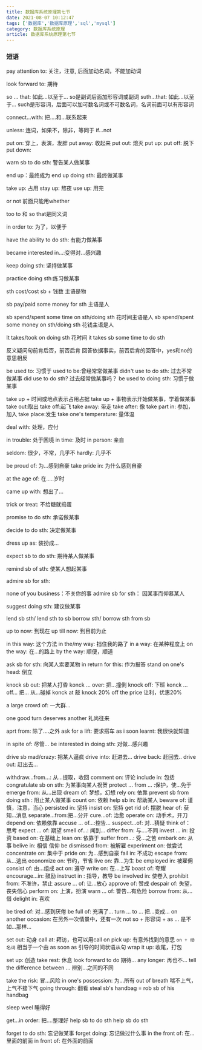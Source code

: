 ```yaml
---
title: 数据库系统原理第七节
date: 2021-08-07 10:12:47
tags: ['数据库','数据库原理','sql','mysql']
category: 数据库系统原理
article: 数据库系统原理第七节
---
```


### 短语

pay attention to: 关注，注意, 后面加动名词，不能加动词

look forward to: 期待

so ... that: 如此...以至于... so是副词后面加形容词或副词
suth...that: 如此...以至于... such是形容词，后面可以加可数名词或不可数名词，名词前面可以有形容词

connect...with: 把....和...联系起来

unless: 连词，如果不，除非，等同于 if...not

put on: 穿上，表演，发胖
put away: 收起来
put out: 熄灭
put up:
put off: 脱下
put down: 

warn sb to do sth: 警告某人做某事

end up：最终成为
end up doing sth: 最终做某事

take up: 占用
stay up: 熬夜
use up: 用完

or not 前面只能用whether

too to 和 so that是同义词

in order to: 为了，以便于

have the ability to do sth: 有能力做某事

became interested in...:变得对...感兴趣

keep doing sth: 坚持做某事

practice doing sth:练习做某事

sth cost/cost sb + 钱数 主语是物

sb pay/paid some money for sth 主语是人

sb spend/spent some time on sth/doing sth 花时间主语是人
sb spend/spent some money on sth/doing sth 花钱主语是人

It takes/took on doing sth 花时间
it takes sb some time to do sth

反义疑问句前肯后否，前否后肯
回答依据事实，前否后肯的回答中，yes和no的意思相反

be used to: 习惯于
used to be:曾经常常做某事
didn't use to do sth: 过去不常做某事
did use to do sth? 过去经常做某事吗？
be used to doing sth: 习惯于做某事

take up + 时间或地点表示占用占据
take up + 事物表示开始做某事，学着做某事
take out:取出
take off:起飞
take away: 带走
take after: 像
take part in: 参加，加入
take place:发生
take one's temperature: 量体温

deal with: 处理，应付

in trouble: 处于困境
in time: 及时
in person: 亲自

seldom: 很少，不常，几乎不
hardly: 几乎不

be proud of: 为...感到自豪
take pride in: 为什么感到自豪

at the age of: 在.....岁时

came up with: 想出了...

trick or treat: 不给糖就捣蛋

promise to do sth: 承诺做某事

decide to do sth: 决定做某事

dress up as: 装扮成...

expect sb to do sth: 期待某人做某事

remind sb of sth: 使某人想起某事

admire sb for sth: 

none of you business：不关你的事
admire sb for sth： 因某事而仰慕某人

suggest doing sth: 建议做某事

lend sb sth/ lend sth to sb
borrow sth/ borrow sth from sb

up to now: 到现在
up till now: 到目前为止

in this way: 这个方法
in the/my way: 挡住我的路了
in a way: 在某种程度上
on the way: 在...的路上
by the way: 顺便，顺道

ask sb for sth: 向某人索要某物
in return for this: 作为报答
stand on one's head: 倒立

knock sb out: 把某人打昏
konck ... over: 把...撞倒
knock off: 下班
konck ... off... 把... 从...碰掉
konck at 敲
knock 20% off the price 让利，优惠20%

a large crowd of: 一大群...

one good turn deserves another 礼尚往来


aprt from: 除了....之外
ask for a lift: 要求搭车
as i soon learnt: 我很快就知道

in spite of: 尽管...
be interested in doing sth: 对做...感兴趣

drive sb mad/crazy: 把某人逼疯
drive into: 赶进去...
drive back: 赶回去..
drive out: 赶出去...

withdraw...from...: 从...提取，收回
comment on: 评论
include in: 包括
congratulate sb on sth: 为某事向某人祝贺
protect ... from ... :保护，使...免于
emerge from: 从...出现
dream of: 梦想，幻想
rely on: 依靠
prevent sb from doing sth : 阻止某人做某事
count on: 依赖
help sb in: 帮助某人
beware of: 谨慎，注意，当心
persisted in: 坚持
insist on: 坚持
get rid of: 摆脱
hear of: 获知...消息
separate...from:把...分开
cure...of: 治愈
operate on: 动手术，开刀
depend on: 依赖依靠
accuse ... of...:控告...
suspect...of: 对...猜疑
think of： 思考
expect ... of: 期望
smell of...: 闻到...
differ from: 与....不同
invest ... in: 投资
based on: 在基础上
lean on: 依靠于
suffer from...: 受...之苦
embark on: 从事
belive in: 相信 信仰
be dismissed from: 被解雇
experiment on: 做尝试
concentrate on: 集中于
pride on: 为...感到自豪
fail in: 不成功
escape from: 从...逃出
economize on: 节约，节省
live on: 靠...为生
be employed in: 被雇佣
consist of: 由...组成
act on: 遵守
write on: 在...上写
boast of: 夸耀
encourage...in: 鼓励
instruct in : 指导，教导
be involved in: 使卷入
prohibit from: 不准许，禁止
assure ... of: 让...放心
approve of: 赞成
despair of: 失望，丧失信心
perform on: 上演，扮演
warn ... of: 警告...有危险
borrow from: 从...借
delight in: 喜欢

be tired of: 对...感到厌倦
be full of: 充满了...
turn ... to ... 把...变成...
on another occasion: 在另外一次情景中，还有一次
not so + 形容词 + as ... 是不如...那样...

set out: 动身
call at: 拜访，也可以用call on
pick up: 有意外找到的意思
`on + 动名词` 相当于一个由 as soon as 引导的时间状语从句
wrap it up: 收尾，打包

set up: 创造
take rest: 休息
look forward to do 期待...
any longer: 再也不...
tell the difference between ... 辨别...之间的不同

take the risk: 冒...风险
in one's possession: 为...所有
out of breath 喘不上气，上气不接下气
going through: 翻看
steal sb's handbag = rob sb of his handbag

sleep weel 睡得好

get...in order: 把....整理好
help sb to do sth
help sb do sth

forget to do sth: 忘记做某事
forget doing: 忘记做过什么事
in the front of: 在...里面的前面
in front of: 在外面的前面
